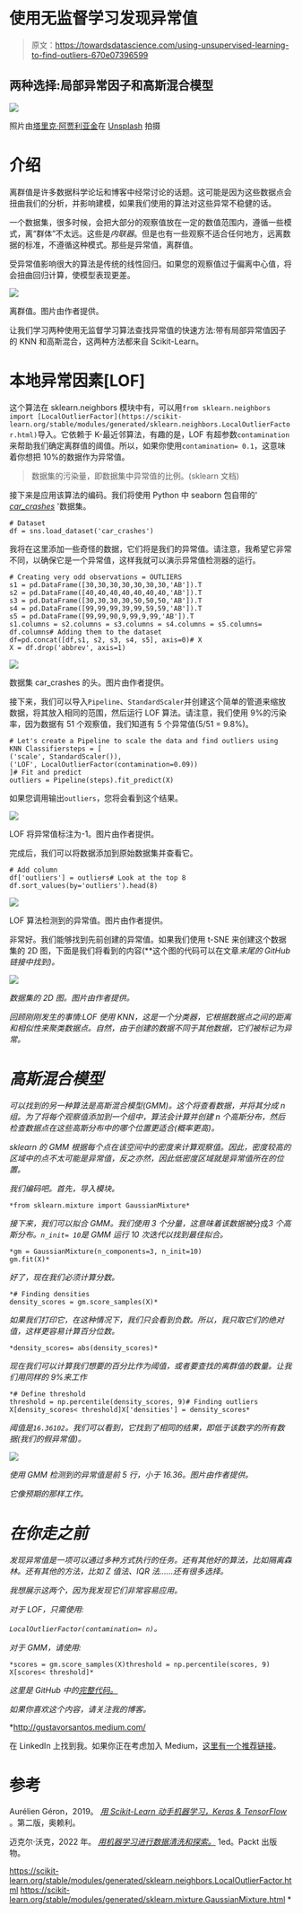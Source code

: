 # 使用无监督学习发现异常值

> 原文：<https://towardsdatascience.com/using-unsupervised-learning-to-find-outliers-670e07396599>

## 两种选择:局部异常因子和高斯混合模型

![](img/7b032ee38e423c492d6d1afd44c4febf.png)

照片由[塔里克·阿贾利亚金](https://unsplash.com/es/@tareq_aj?utm_source=unsplash&utm_medium=referral&utm_content=creditCopyText)在 [Unsplash](https://unsplash.com/s/photos/points?utm_source=unsplash&utm_medium=referral&utm_content=creditCopyText) 拍摄

# 介绍

离群值是许多数据科学论坛和博客中经常讨论的话题。这可能是因为这些数据点会扭曲我们的分析，并影响建模，如果我们使用的算法对这些异常不稳健的话。

一个数据集，很多时候，会把大部分的观察值放在一定的数值范围内，遵循一些模式，离“群体”不太远。这些是*内联器*。但是也有一些观察不适合任何地方，远离数据的标准，不遵循这种模式。那些是异常值，离群值。

受异常值影响很大的算法是传统的线性回归。如果您的观察值过于偏离中心值，将会扭曲回归计算，使模型表现更差。

![](img/6c7268ece5373f06fb974baa35baf3cb.png)

离群值。图片由作者提供。

让我们学习两种使用无监督学习算法查找异常值的快速方法:带有局部异常值因子的 KNN 和高斯混合，这两种方法都来自 Scikit-Learn。

# 本地异常因素[LOF]

这个算法在 sklearn.neighbors 模块中有，可以用`from sklearn.neighbors import [LocalOutlierFactor](https://scikit-learn.org/stable/modules/generated/sklearn.neighbors.LocalOutlierFactor.html)`导入。它依赖于 K-最近邻算法，有趣的是，LOF 有超参数`contamination`来帮助我们确定离群值的阈值。所以，如果你使用`contamination= 0.1`，这意味着你想把 10%的数据作为异常值。

> 数据集的污染量，即数据集中异常值的比例。(sklearn 文档)

接下来是应用该算法的编码。我们将使用 Python 中 seaborn 包自带的' [*car_crashes*](https://github.com/mwaskom/seaborn-data/blob/master/car_crashes.csv) '数据集。

```
# Dataset
df = sns.load_dataset('car_crashes')
```

我将在这里添加一些奇怪的数据，它们将是我们的异常值。请注意，我希望它非常不同，以确保它是一个异常值，这样我就可以演示异常值检测器的运行。

```
# Creating very odd observations = OUTLIERS
s1 = pd.DataFrame([30,30,30,30,30,30,30,'AB']).T
s2 = pd.DataFrame([40,40,40,40,40,40,40,'AB']).T
s3 = pd.DataFrame([30,30,30,30,50,50,50,'AB']).T
s4 = pd.DataFrame([99,99,99,39,99,59,59,'AB']).T
s5 = pd.DataFrame([99,99,90,9,99,9,99,'AB']).T
s1.columns = s2.columns = s3.columns = s4.columns = s5.columns= df.columns# Adding them to the dataset
df=pd.concat([df,s1, s2, s3, s4, s5], axis=0)# X
X = df.drop('abbrev', axis=1)
```

![](img/15258bc317e211b5e73c7a2a327503cd.png)

数据集 car_crashes 的头。图片由作者提供。

接下来，我们可以导入`Pipeline`、`StandardScaler`并创建这个简单的管道来缩放数据，将其放入相同的范围，然后运行 LOF 算法。请注意，我们使用 9%的污染率，因为数据有 51 个观察值，我们知道有 5 个异常值(5/51 = 9.8%)。

```
# Let's create a Pipeline to scale the data and find outliers using KNN Classifiersteps = [
('scale', StandardScaler()),
('LOF', LocalOutlierFactor(contamination=0.09))
]# Fit and predict
outliers = Pipeline(steps).fit_predict(X)
```

如果您调用输出`outliers`，您将会看到这个结果。

![](img/ac9650b6092443b33edf74def3ed5152.png)

LOF 将异常值标注为-1。图片由作者提供。

完成后，我们可以将数据添加到原始数据集并查看它。

```
# Add column
df['outliers'] = outliers# Look at the top 8
df.sort_values(by='outliers').head(8)
```

![](img/90ecf2676fbc03429f18b301e4fb4089.png)

LOF 算法检测到的异常值。图片由作者提供。

非常好。我们能够找到先前创建的异常值。如果我们使用 t-SNE 来创建这个数据集的 2D 图，下面是我们将看到的内容(**这个图的代码可以在文章*末尾的 GitHub 链接中找到)。*

*![](img/8c9e9fe2f62c4f6b1a08b3937faa8d62.png)*

*数据集的 2D 图。图片由作者提供。*

*回顾刚刚发生的事情:LOF 使用 KNN，这是一个分类器，它根据数据点之间的距离和相似性来聚类数据点。自然，由于创建的数据不同于其他数据，它们被标记为异常。*

# *高斯混合模型*

*可以找到的另一种算法是高斯混合模型(GMM)。这个将查看数据，并将其分成 *n* 组。为了将每个观察值添加到一个组中，算法会计算并创建 *n* 个高斯分布，然后检查数据点在这些高斯分布中的哪个位置更适合(概率更高)。*

*sklearn 的 GMM 根据每个点在该空间中的密度来计算观察值。因此，密度较高的区域中的点不太可能是异常值，反之亦然，因此低密度区域就是异常值所在的位置。*

*我们编码吧。首先，导入模块。*

```
*from sklearn.mixture import GaussianMixture*
```

*接下来，我们可以拟合 GMM。我们使用 3 个分量，这意味着该数据被*分成*3 个高斯分布。`n_init= 10`是 GMM 运行 10 次迭代以找到最佳拟合。*

```
*gm = GaussianMixture(n_components=3, n_init=10)
gm.fit(X)*
```

*好了，现在我们必须计算分数。*

```
*# Finding densities
density_scores = gm.score_samples(X)*
```

*如果我们打印它，在这种情况下，我们只会看到负数。所以，我只取它们的绝对值，这样更容易计算百分位数。*

```
*density_scores= abs(density_scores)*
```

*现在我们可以计算我们想要的百分比作为阈值，或者要查找的离群值的数量。让我们用同样的 9%来工作*

```
*# Define threshold
threshold = np.percentile(density_scores, 9)# Finding outliers
X[density_scores< threshold]X['densities'] = density_scores*
```

*阈值是`16.36102`。我们可以看到，它找到了相同的结果，即低于该数字的所有数据(我们的假异常值)。*

*![](img/b4d2a5efd29e217c4e7cd462c9d22ea4.png)*

*使用 GMM 检测到的异常值是前 5 行，小于 16.36。图片由作者提供。*

*它像预期的那样工作。*

# *在你走之前*

*发现异常值是一项可以通过多种方式执行的任务。还有其他好的算法，比如隔离森林。还有其他的方法，比如 Z 值法、IQR 法……还有很多选择。*

*我想展示这两个，因为我发现它们非常容易应用。*

*对于 LOF，只需使用:*

*`LocalOutlierFactor(contamination= n)`。*

*对于 GMM，请使用:*

```
*scores = gm.score_samples(X)threshold = np.percentile(scores, 9)
X[scores< threshold]*
```

*这里是 GitHub 中的[完整代码。](https://github.com/gurezende/Studying/blob/master/Python/sklearn/Outliers.ipynb)*

*如果你喜欢这个内容，请关注我的博客。*

*<http://gustavorsantos.medium.com/>  

在 LinkedIn 上找到我。如果你正在考虑加入 Medium，[这里有一个推荐链接](https://medium.com/subscribe/@gustavorsantos)。

# 参考

Aurélien Géron，2019。 [*用 Scikit-Learn 动手机器学习，Keras & TensorFlow*](https://tinyurl.com/2s3tsh9x) 。第二版，奥赖利。

迈克尔·沃克，2022 年。 [*用机器学习进行数据清洗和探索。*](https://www.amazon.com/Data-Cleaning-Exploration-Machine-Learning/dp/1803241675) 1ed。Packt 出版物。

<https://scikit-learn.org/stable/modules/generated/sklearn.neighbors.LocalOutlierFactor.html>  <https://scikit-learn.org/stable/modules/generated/sklearn.mixture.GaussianMixture.html> *